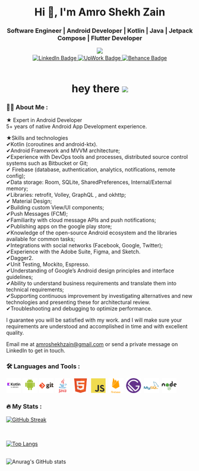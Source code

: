 <h1 align="center">Hi 👋, I'm Amro Shekh Zain</h1>
<h3 align="center">Software Engineer | Android Developer | Kotlin | Java | Jetpack Compose | Flutter Developer</h3>


<div id="header" align="center">
  <img src="https://media.giphy.com/media/M9gbBd9nbDrOTu1Mqx/giphy.gif" width="100"/>


<div id="badges">
  <a href="https://www.linkedin.com/in/amro-shekh-zain/">
    <img src="https://img.shields.io/badge/LinkedIn-blue?style=for-the-badge&logo=linkedin&logoColor=white" alt="LinkedIn Badge"/>
  </a>
  <a href="https://www.upwork.com/freelancers/~0104b68813f714fc53">
    <img src="https://img.shields.io/badge/upwork-darkgreen?style=for-the-badge&logo=upwork&logoColor=white" alt="UpWork Badge"/>
  </a>
  <a href="https://www.behance.net/amro-shekh-zain">
    <img src="https://img.shields.io/badge/Behance-darkblue?style=for-the-badge&logo=behance&logoColor=white" alt="Behance Badge"/>
  </a>
</div>
<img src="https://komarev.com/ghpvc/?username=amroshehk&style=flat-square&color=blue" alt=""/>
<h1>
  hey there
  <img src="https://media.giphy.com/media/hvRJCLFzcasrR4ia7z/giphy.gif" width="30px"/>
</h1>
</div>

### :woman_technologist: About Me :

★ Expert in Android Developer</br>
 5+ years of native Android App Development experience.</br>

★Skills and technologies</br>
 ✔Kotlin (coroutines and android-ktx).</br>
 ✔Android Framework and MVVM architecture;</br>
 ✔Experience with DevOps tools and processes, distributed source control systems such as Bitbucket or Git;</br>
 ✔ Firebase (database, authentication, analytics, notifications, remote config);</br>
 ✔Data storage: Room, SQLite, SharedPreferences, Internal/External memory;</br>
 ✔Libraries: retrofit, Volley, GraphQL , and okhttp;</br>
 ✔ Material Design;</br>
 ✔Building custom View/UI components;</br>
 ✔Push Messages (FCM);</br>
 ✔Familiarity with cloud message APIs and push notifications;</br>
 ✔Publishing apps on the google play store;</br>
 ✔Knowledge of the open-source Android ecosystem and the libraries available for common tasks;</br>
 ✔Integrations with social networks (Facebook, Google, Twitter);</br>
 ✔Experience with the Adobe Suite, Figma, and Sketch.</br>
 ✔Dagger2.</br>
 ✔Unit Testing, Mockito, Espresso.</br>
 ✔Understanding of Google’s Android design principles and interface guidelines;</br>
 ✔Ability to understand business requirements and translate them into technical requirements;</br>
 ✔Supporting continuous improvement by investigating alternatives and new technologies and presenting these for architectural review.</br>
 ✔Troubleshooting and debugging to optimize performance.</br>

I guarantee you will be satisfied with my work. and I will make sure your requirements are understood and accomplished in time and with excellent quality.</br>

Email me at amroshekhzain@gmail.com or send a private message on LinkedIn to get in touch.</br>

### :hammer_and_wrench: Languages and Tools :

<div>
<img src="https://github.com/devicons/devicon/blob/master/icons/kotlin/kotlin-original-wordmark.svg" title="kotlin" **alt="Android Amro SHekh Zain" width="40" height="40"/>
<img src="https://github.com/devicons/devicon/blob/master/icons/android/android-original-wordmark.svg" title="Android" **alt="Android Amro SHekh Zain" width="40" height="40"/>
  <img src="https://github.com/devicons/devicon/blob/master/icons/git/git-original-wordmark.svg" title="Git" **alt="Git Amro SHekh Zain" width="40" height="40"/>
  <img src="https://github.com/devicons/devicon/blob/master/icons/java/java-original-wordmark.svg" title="Java" alt="Java Amro SHekh Zain" width="40" height="40"/>&nbsp;
  <img src="https://github.com/devicons/devicon/blob/master/icons/html5/html5-original.svg" title="HTML5" alt="HTML Amro SHekh Zain" width="40" height="40"/>&nbsp;
  <img src="https://github.com/devicons/devicon/blob/master/icons/javascript/javascript-original.svg" title="JavaScript Amro SHekh Zain" alt="JavaScript" width="40" height="40"/>&nbsp;
  <img src="https://github.com/devicons/devicon/blob/master/icons/firebase/firebase-plain-wordmark.svg" title="Firebase" alt="Firebase Amro SHekh Zain" width="40" height="40"/>&nbsp;
  <img src="https://github.com/devicons/devicon/blob/master/icons/gatsby/gatsby-original.svg" title="Gatsby"  alt="Gatsby Amro SHekh Zain" width="40" height="40"/>&nbsp;
  <img src="https://github.com/devicons/devicon/blob/master/icons/mysql/mysql-original-wordmark.svg" title="MySQL"  alt="MySQL Amro SHekh Zain" width="40" height="40"/>&nbsp;
  <img src="https://github.com/devicons/devicon/blob/master/icons/nodejs/nodejs-original-wordmark.svg" title="NodeJS" alt="NodeJS Amro SHekh Zain" width="40" height="40"/>&nbsp;
  
</div>

### :fire: My Stats :
[![GitHub Streak](http://github-readme-streak-stats.herokuapp.com?user=amroshehk&theme=dark&background=000000)](https://git.io/streak-stats)

</br></br>
[![Top Langs](https://github-readme-stats.vercel.app/api/top-langs/?username=amroshehk&layout=compact)](https://github.com/anuraghazra/github-readme-stats)
</br></br>

![Anurag's GitHub stats](https://github-readme-stats.vercel.app/api?username=amroshehk&show_icons=true&theme=radical)
